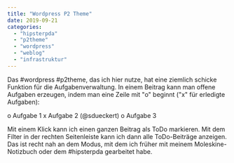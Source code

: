 ```yaml
---
title: "Wordpress P2 Theme"
date: 2019-09-21
categories: 
  - "hipsterpda"
  - "p2theme"
  - "wordpress"
  - "weblog"
  - "infrastruktur"
---
```


Das #wordpress #p2theme, das ich hier nutze, hat eine ziemlich schicke Funktion für die Aufgabenverwaltung. In einem Beitrag kann man offene Aufgaben erzeugen, indem man eine Zeile mit "o" beginnt ("x" für erledigte Aufgaben):

o Aufgabe 1
x Aufgabe 2 (@sdueckert)
o Aufgabe 3

Mit einem Klick kann ich einen ganzen Beitrag als ToDo markieren. Mit dem Filter in der rechten Seitenleiste kann ich dann alle ToDo-Beiträge anzeigen. Das ist recht nah an dem Modus, mit dem ich früher mit meinem Moleskine-Notizbuch oder dem #hipsterpda gearbeitet habe.
